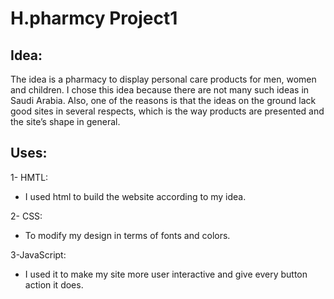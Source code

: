 # H.pharmcy Project1
## Idea:
 The idea is a pharmacy to display personal care products for men, women and children.
 I chose this idea because there are not many such ideas in Saudi Arabia.
 Also, one of the reasons is that the ideas on the ground lack good sites in several respects, which is the way products are presented and the site’s shape in general.

## Uses:

1- HMTL:
- I used html to build the website according to my idea.

2- CSS:
 - To modify my design in terms of fonts and colors.

3-JavaScript:

- I used it to make my site more user interactive and give every button action it does.
